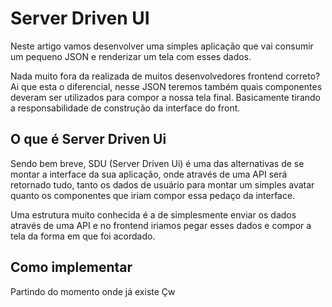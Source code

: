# Server Driven UI

Neste artigo vamos desenvolver uma simples aplicação que vai consumir um pequeno JSON e renderizar um tela com esses dados.

Nada muito fora da realizada de muitos desenvolvedores frontend correto? Ai que esta o diferencial, nesse JSON teremos também quais componentes deveram ser utilizados para compor a nossa tela final. Basicamente tirando a responsabilidade de construção da interface do front.

## O que é Server Driven Ui

Sendo bem breve, SDU (Server Driven Ui) é uma das alternativas de se montar a interface da sua aplicação, onde através de uma API será retornado tudo, tanto os dados de usuário para montar um simples avatar quanto os componentes que iriam compor essa pedaço da interface.

Uma estrutura muito conhecida é a de simplesmente enviar os dados através de uma API e no frontend iriamos pegar esses dados e compor a tela da forma em que foi acordado.

## Como implementar

Partindo do momento onde já existe Çw
